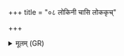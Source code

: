 +++
title = "०८ लोकिनी चासि लोककृच्"

+++
<details><summary>मूलम् (GR)</summary>

लोकिनी चासि लोककृच् चासि  
तस्यास् ते श्रवश् च स्रवस्युश् च (…) ॥
</details>